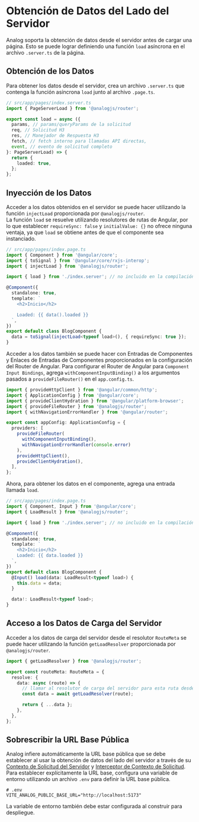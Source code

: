# Obtención de Datos del Lado del Servidor

Analog soporta la obtención de datos desde el servidor antes de cargar una página. Esto se puede lograr definiendo una función `load` asíncrona en el archivo `.server.ts` de la página.

## Obtención de los Datos

Para obtener los datos desde el servidor, crea un archivo `.server.ts` que contenga la función asíncrona `load` junto al archivo `.page.ts`.

```ts
// src/app/pages/index.server.ts
import { PageServerLoad } from '@analogjs/router';

export const load = async ({
  params, // params/queryParams de la solicitud
  req, // Solicitud H3
  res, // Manejador de Respuesta H3
  fetch, // fetch interno para llamadas API directas,
  event, // evento de solicitud completo
}: PageServerLoad) => {
  return {
    loaded: true,
  };
};
```

## Inyección de los Datos

Acceder a los datos obtenidos en el servidor se puede hacer utilizando la función `injectLoad` proporcionada por `@analogjs/router`.  
La función `load` se resuelve utilizando resolutores de rutas de Angular, por lo que establecer `requireSync: false` y `initialValue: {}` no ofrece ninguna ventaja, ya que `load` se obtiene antes de que el componente sea instanciado.

```ts
// src/app/pages/index.page.ts
import { Component } from '@angular/core';
import { toSignal } from '@angular/core/rxjs-interop';
import { injectLoad } from '@analogjs/router';

import { load } from './index.server'; // no incluido en la compilación del cliente

@Component({
  standalone: true,
  template: `
    <h2>Inicio</h2>

    Loaded: {{ data().loaded }}
  `,
})
export default class BlogComponent {
  data = toSignal(injectLoad<typeof load>(), { requireSync: true });
}
```

Acceder a los datos también se puede hacer con Entradas de Componentes y Enlaces de Entradas de Componentes proporcionados en la configuración del Router de Angular. Para configurar el Router de Angular para `Component Input Bindings`, agrega `withComponentInputBinding()` a los argumentos pasados a `provideFileRouter()` en el `app.config.ts`.

```ts
import { provideHttpClient } from '@angular/common/http';
import { ApplicationConfig } from '@angular/core';
import { provideClientHydration } from '@angular/platform-browser';
import { provideFileRouter } from '@analogjs/router';
import { withNavigationErrorHandler } from '@angular/router';

export const appConfig: ApplicationConfig = {
  providers: [
    provideFileRouter(
      withComponentInputBinding(),
      withNavigationErrorHandler(console.error)
    ),
    provideHttpClient(),
    provideClientHydration(),
  ],
};
```

Ahora, para obtener los datos en el componente, agrega una entrada llamada `load`.

```ts
// src/app/pages/index.page.ts
import { Component, Input } from '@angular/core';
import { LoadResult } from '@analogjs/router';

import { load } from './index.server'; // no incluido en la compilación del cliente

@Component({
  standalone: true,
  template: `
    <h2>Inicio</h2>
    Loaded: {{ data.loaded }}
  `,
})
export default class BlogComponent {
  @Input() load(data: LoadResult<typeof load>) {
    this.data = data;
  }

  data!: LoadResult<typeof load>;
}
```

## Acceso a los Datos de Carga del Servidor

Acceder a los datos de carga del servidor desde el resolutor `RouteMeta` se puede hacer utilizando la función `getLoadResolver` proporcionada por `@analogjs/router`.

```ts
import { getLoadResolver } from '@analogjs/router';

export const routeMeta: RouteMeta = {
  resolve: {
    data: async (route) => {
      // llamar al resolutor de carga del servidor para esta ruta desde otro resolutor
      const data = await getLoadResolver(route);

      return { ...data };
    },
  },
};
```

## Sobrescribir la URL Base Pública

Analog infiere automáticamente la URL base pública que se debe establecer al usar la obtención de datos del lado del servidor a través de su [Contexto de Solicitud del Servidor](/docs/features/data-fetching/overview#server-request-context) y [Interceptor de Contexto de Solicitud](/docs/features/data-fetching/overview#request-context-interceptor). Para establecer explícitamente la URL base, configura una variable de entorno utilizando un archivo `.env` para definir la URL base pública.

```
# .env
VITE_ANALOG_PUBLIC_BASE_URL="http://localhost:5173"
```

La variable de entorno también debe estar configurada al construir para despliegue.

